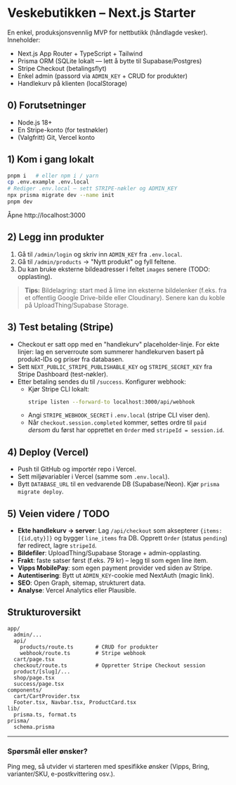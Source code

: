 # Veskebutikken – Next.js Starter

En enkel, produksjonsvennlig MVP for nettbutikk (håndlagde vesker). Inneholder:
- Next.js App Router + TypeScript + Tailwind
- Prisma ORM (SQLite lokalt — lett å bytte til Supabase/Postgres)
- Stripe Checkout (betalingsflyt)
- Enkel admin (passord via `ADMIN_KEY` + CRUD for produkter)
- Handlekurv på klienten (localStorage)

## 0) Forutsetninger
- Node.js 18+
- En Stripe-konto (for testnøkler)
- (Valgfritt) Git, Vercel konto

## 1) Kom i gang lokalt
```bash
pnpm i   # eller npm i / yarn
cp .env.example .env.local
# Rediger .env.local – sett STRIPE-nøkler og ADMIN_KEY
npx prisma migrate dev --name init
pnpm dev
```
Åpne http://localhost:3000

## 2) Legg inn produkter
1. Gå til `/admin/login` og skriv inn `ADMIN_KEY` fra `.env.local`.
2. Gå til `/admin/products` → "Nytt produkt" og fyll feltene.
3. Du kan bruke eksterne bildeadresser i feltet `images` senere (TODO: opplasting).

> **Tips:** Bildelagring: start med å lime inn eksterne bildelenker (f.eks. fra et offentlig Google Drive-bilde eller Cloudinary). Senere kan du koble på UploadThing/Supabase Storage.

## 3) Test betaling (Stripe)
- Checkout er satt opp med en "handlekurv" placeholder-linje. For ekte linjer: lag en serverroute som summerer handlekurven basert på produkt-IDs og priser fra databasen.
- Sett `NEXT_PUBLIC_STRIPE_PUBLISHABLE_KEY` og `STRIPE_SECRET_KEY` fra Stripe Dashboard (test-nøkler).
- Etter betaling sendes du til `/success`. Konfigurer webhook:
  - Kjør Stripe CLI lokalt:
    ```bash
    stripe listen --forward-to localhost:3000/api/webhook
    ```
  - Angi `STRIPE_WEBHOOK_SECRET` i `.env.local` (stripe CLI viser den).
  - Når `checkout.session.completed` kommer, settes ordre til `paid` *dersom* du først har opprettet en `Order` med `stripeId = session.id`.

## 4) Deploy (Vercel)
- Push til GitHub og importér repo i Vercel.
- Sett miljøvariabler i Vercel (samme som `.env.local`).
- Bytt `DATABASE_URL` til en vedvarende DB (Supabase/Neon). Kjør `prisma migrate deploy`.

## 5) Veien videre / TODO
- **Ekte handlekurv → server**: Lag `/api/checkout` som aksepterer `{items:[{id,qty}]}` og bygger `line_items` fra DB. Opprett `Order` (status `pending`) før redirect, lagre `stripeId`.
- **Bildefiler**: UploadThing/Supabase Storage + admin-opplasting.
- **Frakt**: faste satser først (f.eks. 79 kr) – legg til som egen line item.
- **Vipps MobilePay**: som egen payment provider ved siden av Stripe.
- **Autentisering**: Bytt ut `ADMIN_KEY`-cookie med NextAuth (magic link).
- **SEO**: Open Graph, sitemap, strukturert data.
- **Analyse**: Vercel Analytics eller Plausible.

## Strukturoversikt
```
app/
  admin/...
  api/
    products/route.ts       # CRUD for produkter
    webhook/route.ts        # Stripe webhook
  cart/page.tsx
  checkout/route.ts         # Oppretter Stripe Checkout session
  product/[slug]/...
  shop/page.tsx
  success/page.tsx
components/
  cart/CartProvider.tsx
  Footer.tsx, Navbar.tsx, ProductCard.tsx
lib/
  prisma.ts, format.ts
prisma/
  schema.prisma
```

---

### Spørsmål eller ønsker?
Ping meg, så utvider vi starteren med spesifikke ønsker (Vipps, Bring, varianter/SKU, e-postkvittering osv.).

